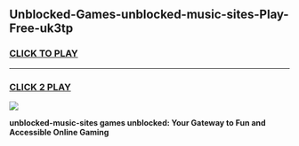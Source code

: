 
## Unblocked-Games-unblocked-music-sites-Play-Free-uk3tp
<h3>
<a href="https://premium76.site?title=unblocked-music-sites&ref=12A">CLICK TO PLAY</a></h3>
<hr>

<h3>
<a href="https://premium76.site?title=unblocked-music-sites&ref=12A">CLICK 2 PLAY</a>
  
</h3>

<a href="https://premium76.site?title=unblocked-music-sites&ref=12A"><img src="https://clearcache.store/games.png"></a>


**unblocked-music-sites games unblocked: Your Gateway to Fun and Accessible Online Gaming**
